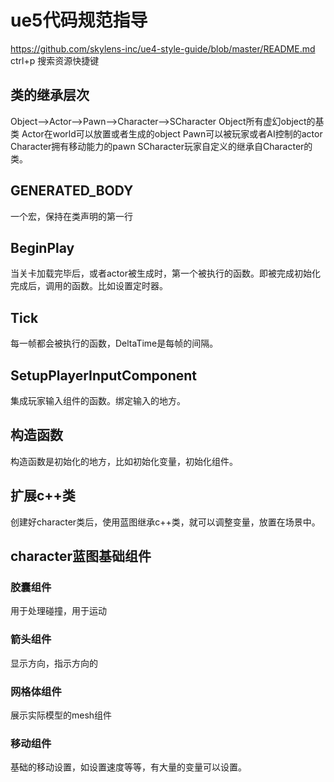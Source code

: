 # ue5代码规范指导
https://github.com/skylens-inc/ue4-style-guide/blob/master/README.md
ctrl+p 搜索资源快捷键
## 类的继承层次
Object-->Actor-->Pawn-->Character-->SCharacter
Object所有虚幻object的基类
Actor在world可以放置或者生成的object
Pawn可以被玩家或者AI控制的actor
Character拥有移动能力的pawn
SCharacter玩家自定义的继承自Character的类。
## GENERATED_BODY
一个宏，保持在类声明的第一行
## BeginPlay
当关卡加载完毕后，或者actor被生成时，第一个被执行的函数。即被完成初始化完成后，调用的函数。比如设置定时器。
## Tick
每一帧都会被执行的函数，DeltaTime是每帧的间隔。
## SetupPlayerInputComponent
集成玩家输入组件的函数。绑定输入的地方。
## 构造函数
构造函数是初始化的地方，比如初始化变量，初始化组件。
## 扩展c++类
创建好character类后，使用蓝图继承c++类，就可以调整变量，放置在场景中。
## character蓝图基础组件
### 胶囊组件
用于处理碰撞，用于运动
### 箭头组件
显示方向，指示方向的
### 网格体组件
展示实际模型的mesh组件
### 移动组件
基础的移动设置，如设置速度等等，有大量的变量可以设置。

